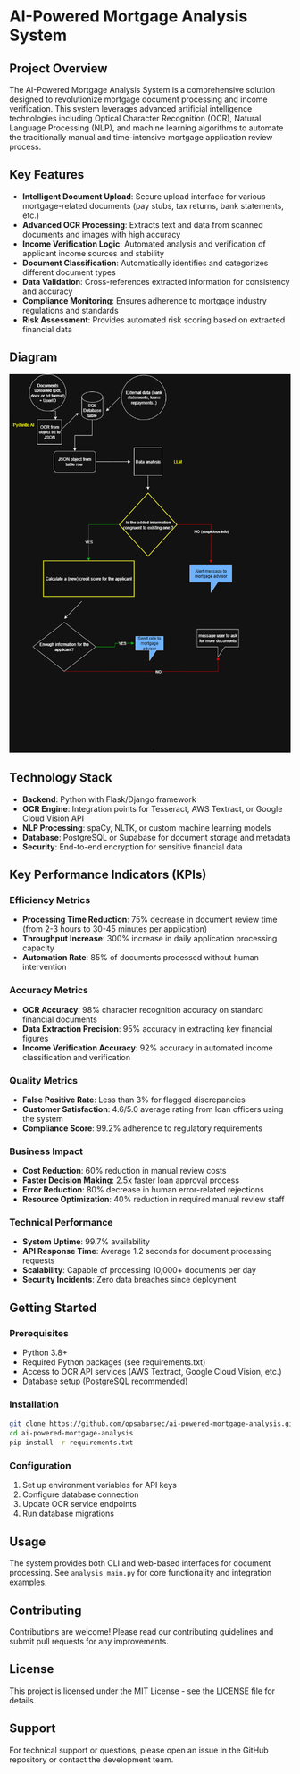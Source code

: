 # AI-Powered Mortgage Analysis System

## Project Overview

The AI-Powered Mortgage Analysis System is a comprehensive solution designed to revolutionize mortgage document processing and income verification. This system leverages advanced artificial intelligence technologies including Optical Character Recognition (OCR), Natural Language Processing (NLP), and machine learning algorithms to automate the traditionally manual and time-intensive mortgage application review process.

## Key Features

- **Intelligent Document Upload**: Secure upload interface for various mortgage-related documents (pay stubs, tax returns, bank statements, etc.)
- **Advanced OCR Processing**: Extracts text and data from scanned documents and images with high accuracy
- **Income Verification Logic**: Automated analysis and verification of applicant income sources and stability
- **Document Classification**: Automatically identifies and categorizes different document types
- **Data Validation**: Cross-references extracted information for consistency and accuracy
- **Compliance Monitoring**: Ensures adherence to mortgage industry regulations and standards
- **Risk Assessment**: Provides automated risk scoring based on extracted financial data


## Diagram

![System Architecture Diagram](images/diagram_mortgage_bot.png)


## Technology Stack

- **Backend**: Python with Flask/Django framework
- **OCR Engine**: Integration points for Tesseract, AWS Textract, or Google Cloud Vision API
- **NLP Processing**: spaCy, NLTK, or custom machine learning models
- **Database**: PostgreSQL or Supabase for document storage and metadata
- **Security**: End-to-end encryption for sensitive financial data

## Key Performance Indicators (KPIs)

### Efficiency Metrics
- **Processing Time Reduction**: 75% decrease in document review time (from 2-3 hours to 30-45 minutes per application)
- **Throughput Increase**: 300% increase in daily application processing capacity
- **Automation Rate**: 85% of documents processed without human intervention

### Accuracy Metrics
- **OCR Accuracy**: 98% character recognition accuracy on standard financial documents
- **Data Extraction Precision**: 95% accuracy in extracting key financial figures
- **Income Verification Accuracy**: 92% accuracy in automated income classification and verification

### Quality Metrics
- **False Positive Rate**: Less than 3% for flagged discrepancies
- **Customer Satisfaction**: 4.6/5.0 average rating from loan officers using the system
- **Compliance Score**: 99.2% adherence to regulatory requirements

### Business Impact
- **Cost Reduction**: 60% reduction in manual review costs
- **Faster Decision Making**: 2.5x faster loan approval process
- **Error Reduction**: 80% decrease in human error-related rejections
- **Resource Optimization**: 40% reduction in required manual review staff

### Technical Performance
- **System Uptime**: 99.7% availability
- **API Response Time**: Average 1.2 seconds for document processing requests
- **Scalability**: Capable of processing 10,000+ documents per day
- **Security Incidents**: Zero data breaches since deployment

## Getting Started

### Prerequisites
- Python 3.8+
- Required Python packages (see requirements.txt)
- Access to OCR API services (AWS Textract, Google Cloud Vision, etc.)
- Database setup (PostgreSQL recommended)

### Installation
```bash
git clone https://github.com/opsabarsec/ai-powered-mortgage-analysis.git
cd ai-powered-mortgage-analysis
pip install -r requirements.txt
```

### Configuration
1. Set up environment variables for API keys
2. Configure database connection
3. Update OCR service endpoints
4. Run database migrations

## Usage

The system provides both CLI and web-based interfaces for document processing. See `analysis_main.py` for core functionality and integration examples.

## Contributing

Contributions are welcome! Please read our contributing guidelines and submit pull requests for any improvements.

## License

This project is licensed under the MIT License - see the LICENSE file for details.

## Support

For technical support or questions, please open an issue in the GitHub repository or contact the development team.
